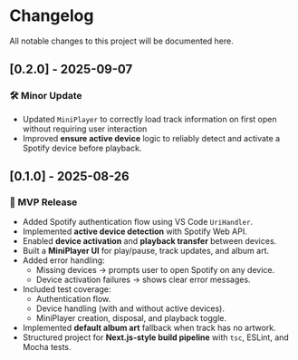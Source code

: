 # Changelog

All notable changes to this project will be documented here.

## [0.2.0] - 2025-09-07
### 🛠 Minor Update
- Updated `MiniPlayer` to correctly load track information on first open without requiring user interaction
- Improved **ensure active device** logic to reliably detect and activate a Spotify device before playback.  

## [0.1.0] - 2025-08-26
### 🎉 MVP Release
- Added Spotify authentication flow using VS Code `UriHandler`.
- Implemented **active device detection** with Spotify Web API.
- Enabled **device activation** and **playback transfer** between devices.
- Built a **MiniPlayer UI** for play/pause, track updates, and album art.
- Added error handling:
  - Missing devices → prompts user to open Spotify on any device.
  - Device activation failures → shows clear error messages.
- Included test coverage:
  - Authentication flow.
  - Device handling (with and without active devices).
  - MiniPlayer creation, disposal, and playback toggle.
- Implemented **default album art** fallback when track has no artwork.
- Structured project for **Next.js-style build pipeline** with `tsc`, ESLint, and Mocha tests.
